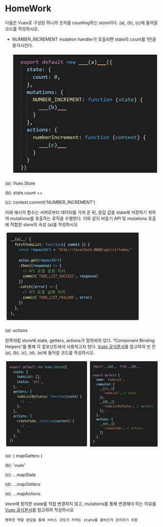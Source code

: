 # HomeWork
다음은 Vuex로 구성된 하나의 숫자를 counting하는 store이다. (a), (b), (c)에 들어갈 코드를 작성하시오.

- NUMBER_INCREMENT mutation handler가 호출되면 state의 count를 1만큼 증가시킨다.

  ![image-20220512084742361](homework.assets/image-20220512084742361.png)

(a): Vuex.Store

(b): state.count ++

(c): context.commit('NUMBER_INCREMENT')



아래 예시의 함수는 서버로부터 데이터를 가져 온 뒤, 응답 값을 state에 저장하기 위하여 mutations를 호출하는 로직을 수행한다. 이와 같이 비동기 API 및 mutations 호출에 적합한 store의 속성 (a)를 작성하시오

![image-20220512084752143](homework.assets/image-20220512084752143.png)

(a): actions



왼쪽처럼 store에 state, getters, actions가 정의되어 있다. “Component Binding Helpers”를 통해 각 컴포넌트에서 사용하고자 한다. [Vuex 공식문서](https://v3.vuex.vuejs.org/kr/api/#%E1%84%8F%E1%85%A5%E1%86%B7%E1%84%91%E1%85%A9%E1%84%82%E1%85%A5%E1%86%AB%E1%84%90%E1%85%B3-%E1%84%87%E1%85%A1%E1%84%8B%E1%85%B5%E1%86%AB%E1%84%83%E1%85%B5%E1%86%BC-%E1%84%92%E1%85%A6%E1%86%AF%E1%84%91%E1%85%A5)를 참고하여 빈 칸 (a), (b), (c), (d), (e)에 들어갈 코드를 작성하시오.

![image-20220512084802576](homework.assets/image-20220512084802576.png)

(a): { mapGatters }

(b): 'vuex'

(c): ...mapState

(d): ...mapGetters

(e): ...mapActions



store에 정의한 state를 직접 변경하지 않고, mutations를 통해 변경해야 하는 이유를[ Vuex 공식문서](https://v3.vuex.vuejs.org/kr/api/#%E1%84%8F%E1%85%A5%E1%86%B7%E1%84%91%E1%85%A9%E1%84%82%E1%85%A5%E1%86%AB%E1%84%90%E1%85%B3-%E1%84%87%E1%85%A1%E1%84%8B%E1%85%B5%E1%86%AB%E1%84%83%E1%85%B5%E1%86%BC-%E1%84%92%E1%85%A6%E1%86%AF%E1%84%91%E1%85%A5)를 참고하여 작성하시오

`명확한 역할 분담을 통해 서비스 규모가 커져도 state를 올바르게 관리하기 위함`
